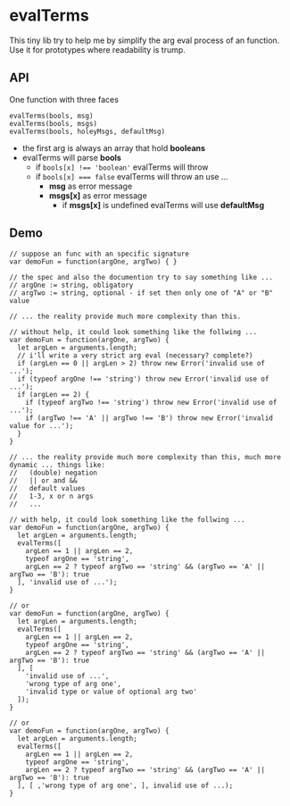 # evalTerms
This tiny lib try to help me by simplify the arg eval process of an function.
Use it for prototypes where readability is trump.

## API
One function with three faces <br>

    evalTerms(bools, msg)
    evalTerms(bools, msgs)
    evalTerms(bools, holeyMsgs, defaultMsg)

- the first arg is always an array that hold **booleans**
- evalTerms will parse **bools**
  - if `bools[x] !== 'boolean'` evalTerms will throw
  - if `bools[x] === false` evalTerms will throw an use ...
    - **msg** as error message
    - **msgs[x]** as error message
      - if **msgs[x]** is undefined evalTerms will use **defaultMsg**

## Demo
    // suppose an func with an specific signature
    var demoFun = function(argOne, argTwo) { }

    // the spec and also the documention try to say something like ...
    // argOne := string, obligatory
    // argTwo := string, optional - if set then only one of "A" or "B" value

    // ... the reality provide much more complexity than this.

    // without help, it could look something like the follwing ...
    var demoFun = function(argOne, argTwo) {
      let argLen = arguments.length;
      // i'll write a very strict arg eval (necessary? complete?)
      if (argLen == 0 || argLen > 2) throw new Error('invalid use of ...');
      if (typeof argOne !== 'string') throw new Error('invalid use of ...');
      if (argLen == 2) {
        if (typeof argTwo !== 'string') throw new Error('invalid use of ...');
        if (argTwo !== 'A' || argTwo !== 'B') throw new Error('invalid value for ...');
      }
    }

    // ... the reality provide much more complexity than this, much more dynamic ... things like:
    //   (double) negation
    //   || or and &&
    //   default values
    //   1-3, x or n args
    //   ...

    // with help, it could look something like the follwing ...
    var demoFun = function(argOne, argTwo) {
      let argLen = arguments.length;
      evalTerms([
        argLen == 1 || argLen == 2,
        typeof argOne == 'string',
        argLen == 2 ? typeof argTwo == 'string' && (argTwo == 'A' || argTwo == 'B'): true
      ], 'invalid use of ...');
    }

    // or
    var demoFun = function(argOne, argTwo) {
      let argLen = arguments.length;
      evalTerms([
        argLen == 1 || argLen == 2,
        typeof argOne == 'string',
        argLen == 2 ? typeof argTwo == 'string' && (argTwo == 'A' || argTwo == 'B'): true
      ], [
        'invalid use of ...',
        'wrong type of arg one',
        'invalid type or value of optional arg two'
      ]);
    }

    // or
    var demoFun = function(argOne, argTwo) {
      let argLen = arguments.length;
      evalTerms([
        argLen == 1 || argLen == 2,
        typeof argOne == 'string',
        argLen == 2 ? typeof argTwo == 'string' && (argTwo == 'A' || argTwo == 'B'): true
      ], [ ,'wrong type of arg one', ], invalid use of ...);
    }
